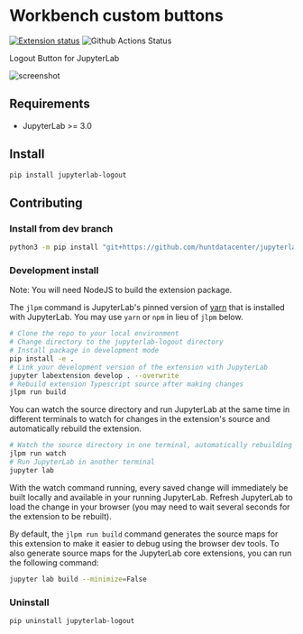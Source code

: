 # Workbench custom buttons

[![Extension status](https://img.shields.io/badge/status-ready-success "ready to be used")](https://jupyterlab-contrib.github.io/)
![Github Actions Status](https://github.com/jupyterlab-contrib/jupyterlab-logout/workflows/Build/badge.svg)

Logout Button for JupyterLab

![screenshot](./doc/screenshot.png)

## Requirements

* JupyterLab >= 3.0

## Install

```bash
pip install jupyterlab-logout
```

## Contributing

### Install from dev branch

```bash
python3 -m pip install "git+https://github.com/huntdatacenter/jupyterlab-logout.git@dev"
```

### Development install

Note: You will need NodeJS to build the extension package.

The `jlpm` command is JupyterLab's pinned version of
[yarn](https://yarnpkg.com/) that is installed with JupyterLab. You may use
`yarn` or `npm` in lieu of `jlpm` below.

```bash
# Clone the repo to your local environment
# Change directory to the jupyterlab-logout directory
# Install package in development mode
pip install -e .
# Link your development version of the extension with JupyterLab
jupyter labextension develop . --overwrite
# Rebuild extension Typescript source after making changes
jlpm run build
```

You can watch the source directory and run JupyterLab at the same time in different terminals to watch for changes in the extension's source and automatically rebuild the extension.

```bash
# Watch the source directory in one terminal, automatically rebuilding when needed
jlpm run watch
# Run JupyterLab in another terminal
jupyter lab
```

With the watch command running, every saved change will immediately be built locally and available in your running JupyterLab. Refresh JupyterLab to load the change in your browser (you may need to wait several seconds for the extension to be rebuilt).

By default, the `jlpm run build` command generates the source maps for this extension to make it easier to debug using the browser dev tools. To also generate source maps for the JupyterLab core extensions, you can run the following command:

```bash
jupyter lab build --minimize=False
```

### Uninstall

```bash
pip uninstall jupyterlab-logout
```
